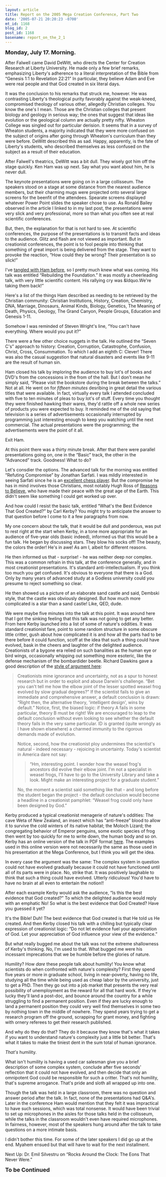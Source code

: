 ```yaml
---
layout: article
title: Report on the 2005 Mega Creation Conference, Part Two
date: '2005-07-21 20:20:23 -0700'
mt_id: 1168
blog_id: 2
post_id: 1168
basename: report_on_the_2_1
---
```

<font size=+1><b>Monday, July 17.  Morning.</b></font>

<p>After Falwell came David DeWitt, who directs the Center for Creation Research at Liberty University.  He made only a few brief remarks, emphasizing Liberty's adherence to a literal interpretation of the Bible from &ldquo;Genesis 1:1 to Revelation 22:21&rdquo;  In particular, they believe Adam and Eve were real people and that God created in six literal days.</p>




<!--more-->

<p>It was the conclusion to his remarks that struck me, however.  He was contrasting Liberty's theological purity favorably against the weak-kneed, compromised theology of various other, allegedly Christian colleges.  You know the one's I mean.  Those are the Christian colleges that present biology and geology in serious way; the ones that suggest that ideas like evolution or the geological column are actually pretty nifty.  Wheaton College was singled out for particular derision.  It seems that in a survey of Wheaton students, a majority indicated that they were more confused on the subject of origins after going through Wheaton's curriculum than they were before.  DeWitt described this as sad.  Happy, apparently, is the fate of Liberty's students, who described themselves as less confused on the subject as a result of their education.</p>  

<p>After Falwell's theatrics, DeWitt was a bit dull.  They wisely got him off the stage quickly.  Ken Ham was up next.  Say what you want about him, he is never dull.</p>

<p>The keynote presentations were going on in a large collisseum.  The speakers stood on a stage at some distance from the nearest audience members, but their charming mugs were projected onto several large screens for the beenfit of the attendees.  Spearate screens displayed whatever Power Point slides the speaker chose to use.  As Ronald Bailey observed in the article I linked to in my last post, the presentations were very slick and very professional, more so than what you often see at real scientific conferences.</p>

<p>But, then, the explanation for that is not hard to see.  At scientific conferences, the purpose of the presentations is to transmit facts and ideas to the audience.  Glitz and flash are not viewed as important.  But in creationist conferences, the point is to fool people into thinking that something of great import is being delivered from the stage.  They want to provoke the reaction, &ldquo;How could they be wrong?  Their presentation is so slick!&rdquo;</p> 

<p>I've <a href=http://evolutionblog.blogspot.com/2004/09/me-and-mr-ham.html>tangled with Ham before</a>, so I pretty much knew what was coming.  His talk was entitled &ldquo;Rebuilding the Foundation.&rdquo;  It was mostly a cheerleading talk, with very little scientific content.  His rallying cry was &ldquo.We're taking them back!&rdquo;</p>

<p>Here's a list of the things Ham described as needing to be retrieved by the Christian community:  Christian Institutions, History, Creation, Chemistry, DNA, Marriage, Dinosaurs, Animal Kinds, Biology, Genetics, The Meaning of Death, Physics, Geology, The Grand Canyon, People Groups, Education and Genesis 1-11.</p>

<p>Somehow I was reminded of Steven Wright's line, &ldquo;You can't have everything.  Where would you put it?&rdquo;</p>

<p>There were a few other choice nuggets in the talk.  He outlined the &ldquo;Seven C's&rdquo; approach to history: Creation, Corruption, Catastrophe, Confusion, Christ, Cross, Consummation.  To which I add an eighth C: Clever!  There was also the casual suggestion that natural disasters and events like 9-11 are the result of human sin.</p>

<p>Ham closed his talk by imploring the audience to buy lot's of books and DVD's from the concessions in the from of the hall.  But I don't mean he simply said, &ldquo;Please visit the bookstore during the break between the talks.&rdquo;  Not at all.  He went on for <i>fifteen minutes</i> desribing in great detail the various titles that were available.  In fact, virtually every talk I attended concluded with five to ten minutes of pleas to buy lot's of stuff.  Every time you thought they were finished hawking their wares, they'd rattle off a whole new series of products you were expected to buy.  It reminded me of the old saying that television is a series of advertisements occasionally interrupted by programming just interesting enough to keep you watching until the next commercial.  The actual presentations were the programming; the advertisements were the point of it all.</p>    

<p>Exit Ham.</p>  

<p>At this point there was a thirty minute break.  After that there were parallel presentations going on, one in the &ldquo;Basic&rdquo; track, the other in the &ldquo;Advanced&rdquo; track.  Goodness!  What to do?</p>

<p>Let's consdier the options.  The advanced talk for the morning was entitled &ldquo;Refuting Compromise&rdquo; by Jonathan Sarfati.  I was mildly interested in seeing Sarfati since he is an <a href=http://en.wikipedia.org/wiki/Jonathan_Sarfati>excellent chess player</a>.  But the compromise he has in mind involves those Christians, most notably Hugh Ross of <a href=http://www.reasons.org/>Reasons to Believe</a>, who have made their peace with the great age of the Earth.  This didn't seem like something I could get worked up over.</p>

<p>And how could I resist the basic talk, entitled &ldquo;What's the Best Evidence That God Created?&rdquo; by Carl Kerby?  You might try to anticipate the answer to that question before I come to it a few paragraphs from now.</p>

<p>My one concern about the talk, that it would be dull and ponderous, was put to rest right at the start when Kerby, in a tone more appropriate for an audience of five-year olds (basic indeed), informed us that this would be a fun talk.  He began by discussing stars.  They blow his socks off!  The beauty, the colors the order!  He's in awe!  As am I, albeit for different reasons.</p>

<p>He then informed us that - surprise! - he was neither deep nor complex.  This was a common refrain in this talk, at the conference generally, and in most creationist presentations.  It's standard anti-intellectualism.  If you think too much you get confused.  It's obvious to everyone that there is a God.  Only by many years of advanced study at a Godless university could you presume to reject something so clear.</p>  

<p>He then showed us a picture of an elaborate sand castle and said, Dembski style, that the castle was obviously designed.  But how much more complicated is a star than a sand castle!  Like, QED, dude.</p>

<p>We were maybe five minutes into the talk at this point.  It was around here that I got the sinking feeling that this talk was not going to get any better.  From here Kerby launched into a list of some of nature's oddities.  It was standard creationist fare, point to some random structure in some obscure little critter, gush about how complicated it is and how all the parts had to be there before it could function, scoff at the idea that such a thing could have evolved, bask in the cheers and laughter of the delighted audience.  Creationists of a bygone era relied on such banalities as the human eye or bird wings, occasionally whipping out something more esoteric, like the defense mechanism of the bombardider beetle.  Richard Dawkins gave a good description of the <a href=http://www.csicop.org/creationwatch/dawkins.html>style of argument here</a>:

<blockquote>
<p>Creationists mine ignorance and uncertainty, not as a spur to honest research but in order to exploit and abuse Darwin's challenge. &ldquo;Bet you can't tell me how the elbow joint of the lesser spotted weasel frog evolved by slow gradual degrees?&rdquo; If the scientist fails to give an immediate and comprehensive answer, a default conclusion is drawn: &ldquo;Right then, the alternative theory, 'intelligent design', wins by default.&rdquo; Notice, first, the biased logic: if theory A fails in some particular, theory B must be right! We are encouraged to leap to the default conclusion without even looking to see whether the default theory fails in the very same particular. ID is granted (quite wrongly as I have shown elsewhere) a charmed immunity to the rigorous demands made of evolution.</p> 

<p>Notice, second, how the creationist ploy undermines the scientist's natural - indeed necessary - rejoicing in uncertainty. Today's scientist in America dare not say: 

<blockquote>
<p>&ldquo;Hm, interesting point. I wonder how the weasel frog's ancestors did evolve their elbow joint. I'm not a specialist in weasel frogs, I'll have to go to the University Library and take a look. Might make an interesting project for a graduate student.&rdquo;</p>
</blockquote> 

<p>No, the moment a scientist said something like that - and long before the student began the project - the default conclusion would become a headline in a creationist pamphlet: &ldquo;Weasel frog could only have been designed by God.&rdquo;</p>
</blockquote></p>

<p>Kerby produced a typical creationist menagerie of nature's oddities: The cave Weta of New Zealand, an insect which has &ldquo;anti-freeze&rdquo; blood to allow it to survive the cold winters of its native habitat; the Moloch Lizard; the congregating behavior of Emperor penguins, some exotic species of frog then went by too quickly for me to write down, the human body and so on.  Kerby has an online version of the talk in PDF format <a href=http://www.amswersingenesis.org/docs2003/bestevidencewkpk.pdf>here</a>.  The examples used in this online version were not necessarily the same as those used in his presentation at the Mega Conference, but I think you will get the idea.</p>

<p>In every case the argument was the same:  The complex system in question could not have evolved gradually because it could not have functioned until all of its parts were in place.  No, strike that.  It was positively laughable to think that such a thing could have evolved.  Utterly ridiculous!  You'd have to have no brain at all even to entertain the notion!!</p>  

<p>After each example Kerby would ask the audience, &ldquo;Is this the best evidence that God created?&rdquo;  To which the delighted audience would reply with an emphatic No!  So what is the best evidence that God Created?  Have you guessed it yet?</p>

<p>It's the Bible!  Duh!  The best evidence that God created is that He told us He created.  And then Kerby closed his talk with a chilling but typically clear expression of creationist logic:  &ldquo;Do not let evidence fuel your appreciation of God.  Let your appreciation of God influence your view of the evidence.&rdquo;</p>

<p>But what really bugged me about the talk was not the extreme shallowness of Kerby's thinking.  No, I'm used to that.  What bugged me were his incessant imprecations that we be humble before the glories of nature.</p>

<p>Humility?  How <i>dare</i> these people talk about humility!  You know what scientists do when confronted with nature's complexity?  First they spend five years or more in graduate school, living in near-poverty, having no life, studying all the time while being used as cheap labor by the university, just to get a PhD.  Then they go out into a job market that presents the very real possibility of unemployment as the reward for all that hard work.  If they're lucky they'll land a post-doc, and bounce around the country for a while struggling to find a permanent position.  Even if they are lucky enough to land a permanent position they could very well find themselves in some two by nothing town in the middle of nowhere.  They spend years trying to get a research program off the ground, scrapping for grant money, and fighting with ornery referees to get their research published.</p>

<p>And why do they do that?  They do it because they know that's what it takes if you want to understand nature's complexity just a little bit better.  That's what it takes to make the tiniest dent in the sum total of human ignorance.</p>

<p><i>That's</i> humility.</p>

<p>What isn't humility is having a used car salesman give you a brief description of some complex system, conclude after five seconds' reflection that it could not have evolved, and then decide that only an omnipotent God could be responsible for such a critter.  That's not humility, that's supreme arrogance.  That's pride and sloth all wrapped up into one.</p>

<p>Though the talk was held in a large classroom, there was no question and answer period after the talk.  In fact, none of the presentations had Q&A's.  Later in the conference Ham would mention that they felt it was impractical to have such sessions, which was total nonsense.  It would have been trivial to set up microphones in the aisles for those talks held in the collisseum, while the talks in the classroom wouldn't even have required microphones.  In fairness, however, most of the speakers hung around after the talk to take questions on a more intimate basis.</p>

<p>I didn't bother this time.  For some of the later speakers I did go up at the end.  Myahem ensued but that will have to wait for the next installment.</p>

<p>Next Up: Dr. Emil Silvestru on &ldquo;Rocks Around the Clock: The Eons That Never Were.&rdquo;</p>

<font size=+1><b>To be Continued</b></font>
